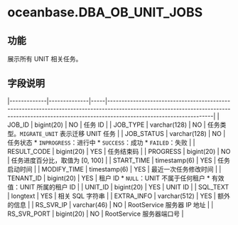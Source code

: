 oceanbase.DBA_OB_UNIT_JOBS 
===============================================



功能 
--------------------

展示所有 UNIT 相关任务。

字段说明 
----------------------



|-------------|--------------|-----|-------------------------------------------------------------------------------------------------------------------------------------------------------------------------------------------------|
| JOB_ID      | bigint(20)   | NO  | 任务 ID                                                                                                                                                                                           |
| JOB_TYPE    | varchar(128) | NO  | 任务类型。`MIGRATE_UNIT` 表示迁移 UNIT 任务                                                                                                                                                                |
| JOB_STATUS  | varchar(128) | NO  | 任务状态 * `INPROGRESS`：进行中   * `SUCCESS`：成功   * `FAILED`：失败    |
| RESULT_CODE | bigint(20)   | YES | 任务结束码                                                                                                                                                                                           |
| PROGRESS    | bigint(20)   | NO  | 任务进度百分比，取值为 \[0, 100\]                                                                                                                                                                          |
| START_TIME  | timestamp(6) | YES | 任务启动时间                                                                                                                                                                                          |
| MODIFY_TIME | timestamp(6) | YES | 最近一次任务修改时间                                                                                                                                                                                      |
| TENANT_ID   | bigint(20)   | YES | 租户 ID * `NULL`：UNIT 不属于任何租户   * 有效值：UNIT 所属的租户 ID                                            |
| UNIT_ID     | bigint(20)   | YES | UNIT ID                                                                                                                                                                                         |
| SQL_TEXT    | longtext     | YES | 相关 SQL 字符串                                                                                                                                                                                      |
| EXTRA_INFO  | varchar(512) | YES | 额外的信息                                                                                                                                                                                           |
| RS_SVR_IP   | varchar(46)  | NO  | RootService 服务器 IP 地址                                                                                                                                                                           |
| RS_SVR_PORT | bigint(20)   | NO  | RootService 服务器端口号                                                                                                                                                                              |


